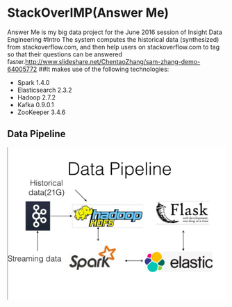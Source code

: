 # StackOverIMP(Answer Me)
Answer Me is my big data project for the June 2016 session of Insight Data Engineering
#Intro
The system computes the historical data (synthesized) from stackoverflow.com, and then help users on stackoverflow.com to tag so that their questions can be answered faster.http://www.slideshare.net/ChentaoZhang/sam-zhang-demo-64005772
##It makes use of the following technologies:
- Spark 1.4.0
- Elasticsearch 2.3.2
- Hadoop 2.7.2
- Kafka 0.9.0.1
- ZooKeeper 3.4.6

## Data Pipeline
![alt tag](./datapipeline.png)
